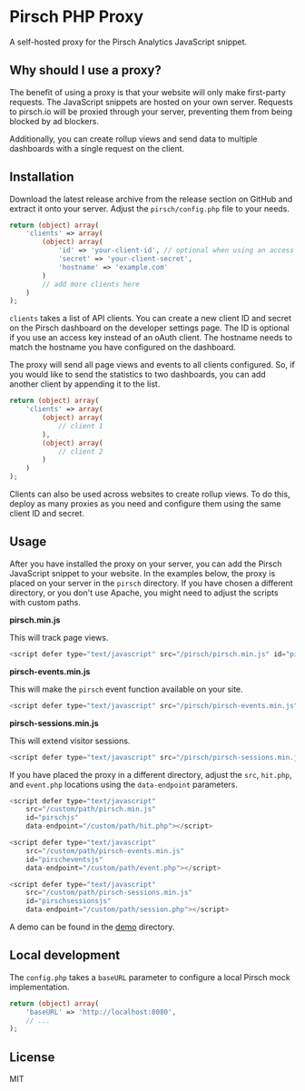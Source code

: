 # Pirsch PHP Proxy

A self-hosted proxy for the Pirsch Analytics JavaScript snippet.

## Why should I use a proxy?

The benefit of using a proxy is that your website will only make first-party requests. The JavaScript snippets are hosted on your own server. Requests to pirsch.io will be proxied through your server, preventing them from being blocked by ad blockers.

Additionally, you can create rollup views and send data to multiple dashboards with a single request on the client.

## Installation

Download the latest release archive from the release section on GitHub and extract it onto your server. Adjust the `pirsch/config.php` file to your needs.

```php
return (object) array(
    'clients' => array(
        (object) array(
            'id' => 'your-client-id', // optional when using an access key instead of an oAuth client
            'secret' => 'your-client-secret',
            'hostname' => 'example.com'
        )
        // add more clients here
    )
);
```

`clients` takes a list of API clients. You can create a new client ID and secret on the Pirsch dashboard on the developer settings page. The ID is optional if you use an access key instead of an oAuth client. The hostname needs to match the hostname you have configured on the dashboard.

The proxy will send all page views and events to all clients configured. So, if you would like to send the statistics to two dashboards, you can add another client by appending it to the list.

```php
return (object) array(
    'clients' => array(
        (object) array(
            // client 1
        ),
        (object) array(
            // client 2
        )
    )
);
```

Clients can also be used across websites to create rollup views. To do this, deploy as many proxies as you need and configure them using the same client ID and secret.

## Usage

After you have installed the proxy on your server, you can add the Pirsch JavaScript snippet to your website. In the examples below, the proxy is placed on your server in the `pirsch` directory. If you have chosen a different directory, or you don't use Apache, you might need to adjust the scripts with custom paths.

**pirsch.min.js**

This will track page views.

```JavaScript
<script defer type="text/javascript" src="/pirsch/pirsch.min.js" id="pirschjs"></script>
```

**pirsch-events.min.js**

This will make the `pirsch` event function available on your site.

```JavaScript
<script defer type="text/javascript" src="/pirsch/pirsch-events.min.js" id="pirscheventsjs"></script>
```

**pirsch-sessions.min.js**

This will extend visitor sessions.

```JavaScript
<script defer type="text/javascript" src="/pirsch/pirsch-sessions.min.js" id="pirschsessionsjs"></script>
```

If you have placed the proxy in a different directory, adjust the `src`, `hit.php`, and `event.php` locations using the `data-endpoint` parameters.

```JavaScript
<script defer type="text/javascript"
    src="/custom/path/pirsch.min.js"
    id="pirschjs"
    data-endpoint="/custom/path/hit.php"></script>

<script defer type="text/javascript"
    src="/custom/path/pirsch-events.min.js"
    id="pirscheventsjs"
    data-endpoint="/custom/path/event.php"></script>

<script defer type="text/javascript"
    src="/custom/path/pirsch-sessions.min.js"
    id="pirschsessionsjs"
    data-endpoint="/custom/path/session.php"></script>
```

A demo can be found in the [demo](demo) directory.

## Local development

The `config.php` takes a `baseURL` parameter to configure a local Pirsch mock implementation.

```php
return (object) array(
    'baseURL' => 'http://localhost:8080',
    // ...
);
```

## License

MIT
